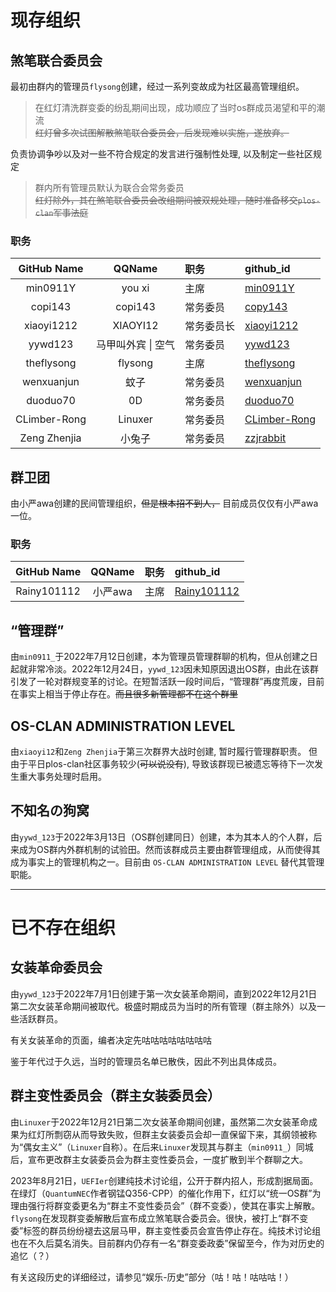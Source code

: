 # 现存组织

## 煞笔联合委员会

最初由群内的管理员`flysong`创建，经过一系列变故成为社区最高管理组织。

> 在红灯清洗群变委的纷乱期间出现，成功顺应了当时os群成员渴望和平的潮流 \
> ~~红灯曾多次试图解散煞笔联合委员会，后发现难以实施，遂放弃。~~

负责协调争吵以及对一些不符合规定的发言进行强制性处理, 以及制定一些社区规定

> 群内所有管理员默认为联合会常务委员 \
> ~~红灯除外，其在煞笔联合委员会改组期间被双规处理，随时准备移交`plos-clan`军事法庭~~

### 职务

| GitHub Name | QQName | 职务 | github_id |
|:-----------:|:------:|:-----|:----------|
| min0911Y | you xi | 主席 | [min0911Y](https://github.com/min0911Y) |
| copi143 | copi143 | 常务委员 | [copy143](https://github.com/copi143) |
| xiaoyi1212 | XIAOYI12 | 常务委员长 | [xiaoyi1212](https://github.com/xiaoyi1212) |
| yywd123 | 马甲叫外宾 \| 空气 | 常务委员 | [yywd123](https://github.com/yywd123) |
| theflysong | flysong | 主席 | [theflysong](https://github.com/theflysong) |
| wenxuanjun | 蚊子 | 常务委员 | [wenxuanjun](https://github.com/wenxuanjun) |
| duoduo70 | 0D | 常务委员 | [duoduo70](https://github.com/duoduo70) |
| CLimber-Rong | Linuxer | 常务委员 | [CLimber-Rong](https://github.com/CLimber-Rong) |
| Zeng Zhenjia | 小兔子 | 常务委员 | [zzjrabbit](https://github.com/zzjrabbit) |

## 群卫团

由小严awa创建的民间管理组织，~~但是根本招不到人，~~ 目前成员仅仅有小严awa一位。

### 职务

| GitHub Name | QQName | 职务 | github_id |
|:-----------:|:------:|:-----|:----------|
| Rainy101112 | 小严awa | 主席 | [Rainy101112](https://github.com/Rainy101112) |

## “管理群”

由`min0911_`于2022年7月12日创建，本为管理员管理群聊的机构，但从创建之日起就非常冷淡。2022年12月24日，`yywd_123`因未知原因退出OS群，由此在该群引发了一轮对群规变革的讨论。在短暂活跃一段时间后，“管理群”再度荒废，目前在事实上相当于停止存在。~~而且很多新管理都不在这个群里~~

## OS-CLAN ADMINISTRATION LEVEL

由`xiaoyi12`和`Zeng Zhenjia`于第三次群界大战时创建, 暂时履行管理群职责。
但由于平日plos-clan社区事务较少(~~可以说没有~~), 导致该群现已被遗忘等待下一次发生重大事务处理时启用。

## 不知名の狗窝

由`yywd_123`于2022年3月13日（OS群创建同日）创建，本为其本人的个人群，后来成为OS群内外群机制的试验田。然而该群成员主要由群管理组成，从而使得其成为事实上的管理机构之一。目前由 `OS-CLAN ADMINISTRATION LEVEL` 替代其管理职能。

<hr>

# 已不存在组织

## 女装革命委员会

由`yywd_123`于2022年7月1日创建于第一次女装革命期间，直到2022年12月21日第二次女装革命期间被取代。极盛时期成员为当时的所有管理（群主除外）以及一些活跃群员。

有关女装革命的页面，编者决定先咕咕咕咕咕咕咕咕

鉴于年代过于久远，当时的管理员名单已散佚，因此不列出具体成员。

## 群主变性委员会（群主女装委员会）

由`Linuxer`于2022年12月21日第二次女装革命期间创建，虽然第二次女装革命成果为红灯所剽窃从而导致失败，但群主女装委员会却一直保留下来，其纲领被称为“偶女主义”（`Linuxer`自称）。在后来`Linuxer`发现其与群主（`min0911_`）同城后，宣布更改群主女装委员会为群主变性委员会，一度扩散到半个群聊之大。

2023年8月21日，`UEFIer`创建纯技术讨论组，公开于群内招人，形成割据局面。在绿灯（`QuantumNEC`作者钢锰Q356-CPP）的催化作用下，红灯以“统一OS群”为理由强行将群变委更名为“群主不变性委员会”（群不变委），使其在事实上解散。`flysong`在发现群变委解散后宣布成立煞笔联合委员会。很快，被打上“群不变委”标签的群员纷纷褪去这层马甲，群主变性委员会宣告停止存在。纯技术讨论组也在不久后莫名消失。目前群内仍存有一名“群变委政委”保留至今，作为对历史的追忆（？）

有关这段历史的详细经过，请参见“娱乐-历史”部分（咕！咕！咕咕咕！）
